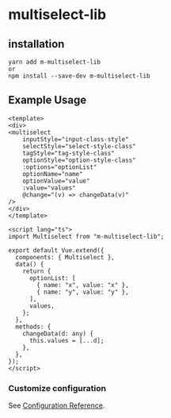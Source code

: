 # multiselect-lib

## installation

```
yarn add m-multiselect-lib
or
npm install --save-dev m-multiselect-lib
```

## Example Usage

```
<template>
<div>
<multiselect
    inputStyle="input-class-style"
    selectStyle="select-style-class"
    tagStyle="tag-style-class"
    optionStyle="option-style-class"
    :options="optionList"
    optionName="name"
    optionValue="value"
    :value="values"
    @change="(v) => changeData(v)"
/>
</div>
</template>

<script lang="ts">
import Multiselect from "m-multiselect-lib";

export default Vue.extend({
  components: { Multiselect },
  data() {
    return {
      optionList: [
        { name: "x", value: "x" },
        { name: "y", value: "y" },
      ],
      values,
    };
  },
  methods: {
    changeData(d: any) {
      this.values = [...d];
    },
  },
});
</script>
```

### Customize configuration

See [Configuration Reference](https://cli.vuejs.org/config/).
